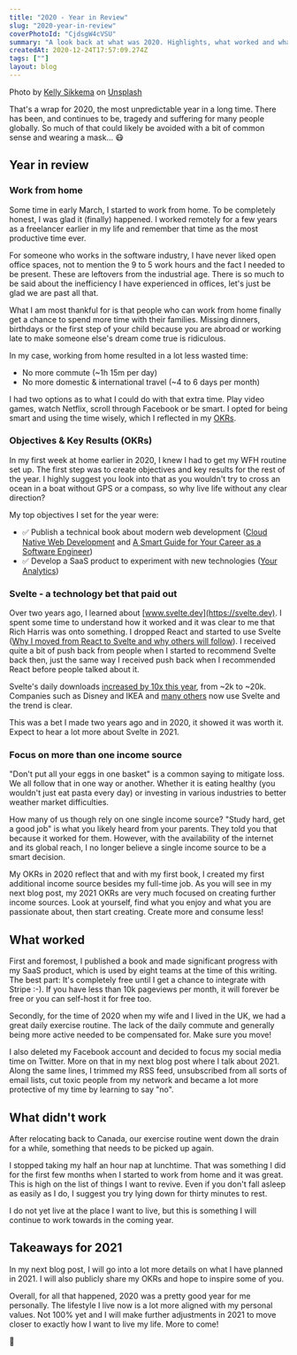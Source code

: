 ```yaml
---
title: "2020 - Year in Review"
slug: "2020-year-in-review"
coverPhotoId: "CjdsgW4cVSU"
summary: "A look back at what was 2020. Highlights, what worked and what didn't."
createdAt: 2020-12-24T17:57:09.274Z
tags: [""]
layout: blog
---
```


<script>
  const assetsBasePath = `/blog/${slug}`;
</script>

Photo by [Kelly Sikkema](https://unsplash.com/@kellysikkema?utm_source=unsplash&amp;utm_medium=referral&amp;utm_content=creditCopyText) on [Unsplash](https://unsplash.com/s/photos/notebook?utm_source=unsplash&amp;utm_medium=referral&amp;utm_content=creditCopyText)

That's a wrap for 2020, the most unpredictable year in a long time. There has been, and continues to be, tragedy and suffering for many people globally. So much of that could likely be avoided with a bit of common sense and wearing a mask… 😷

## Year in review

### Work from home
Some time in early March, I started to work from home. To be completely honest, I was glad it (finally) happened. I worked remotely for a few years as a freelancer earlier in my life and remember that time as the most productive time ever.

For someone who works in the software industry, I have never liked open office spaces, not to mention the 9 to 5 work hours and the fact I needed to be present. These are leftovers from the industrial age. There is so much to be said about the inefficiency I have experienced in offices, let's just be glad we are past all that.

What I am most thankful for is that people who can work from home finally get a chance to spend more time with their families. Missing dinners, birthdays or the first step of your child because you are abroad or working late to make someone else's dream come true is ridiculous.

In my case, working from home resulted in a lot less wasted time:
* No more commute (~1h 15m per day)
* No more domestic & international travel (~4 to 6 days per month)

I had two options as to what I could do with that extra time. Play video games, watch Netflix, scroll through Facebook or be smart. I opted for being smart and using the time wisely, which I reflected in my [OKRs](https://en.wikipedia.org/wiki/OKR).

### Objectives & Key Results (OKRs)
In my first week at home earlier in 2020, I knew I had to get my WFH routine set up. The first step was to create objectives and key results for the rest of the year. I highly suggest you look into that as you wouldn't try to cross an ocean in a boat without GPS or a compass, so why live life without any clear direction?

My top objectives I set for the year were:
* ✅ Publish a technical book about modern web development ([Cloud Native Web Development](https://www.mikenikles.com/cloud-native-web-development) and [A Smart Guide for Your Career as a Software Engineer](https://gum.co/a-smart-guide-for-your-career-as-a-software-engineer))
* ✅ Develop a SaaS product to experiment with new technologies ([Your Analytics](https://www.your-analytics.org))

### Svelte - a technology bet that paid out
Over two years ago, I learned about [www.svelte.dev](https://svelte.dev). I spent some time to understand how it worked and it was clear to me that Rich Harris was onto something. I dropped React and started to use Svelte ([Why I moved from React to Svelte and why others will follow](https://www.mikenikles.com/blog/why-i-moved-from-react-to-svelte-and-why-others-will-follow)). I received quite a bit of push back from people when I started to recommend Svelte back then, just the same way I received push back when I recommended React before people talked about it.

Svelte's daily downloads [increased by 10x this year](https://npm-stat.com/charts.html?package=svelte&from=2020-01-01&to=2020-12-31), from ~2k to ~20k. Companies such as Disney and IKEA and [many others](https://twitter.com/SvelteSociety/status/1260209026563858432) now use Svelte and the trend is clear.

This was a bet I made two years ago and in 2020, it showed it was worth it. Expect to hear a lot more about Svelte in 2021.

### Focus on more than one income source
"Don't put all your eggs in one basket" is a common saying to mitigate loss. We all follow that in one way or another. Whether it is eating healthy (you wouldn't just eat pasta every day) or investing in various industries to better weather market difficulties.

How many of us though rely on one single income source? "Study hard, get a good job" is what you likely heard from your parents. They told you that because it worked for them. However, with the availability of the internet and its global reach, I no longer believe a single income source to be a smart decision.

My OKRs in 2020 reflect that and with my first book, I created my first additional income source besides my full-time job. As you will see in my next blog post, my 2021 OKRs are very much focused on creating further income sources. Look at yourself, find what you enjoy and what you are passionate about, then start creating. Create more and consume less!

## What worked
First and foremost, I published a book and made significant progress with my SaaS product, which is used by eight teams at the time of this writing. The best part: It's completely free until I get a chance to integrate with Stripe :-). If you have less than 10k pageviews per month, it will forever be free or you can self-host it for free too.

Secondly, for the time of 2020 when my wife and I lived in the UK, we had a great daily exercise routine. The lack of the daily commute and generally being more active needed to be compensated for. Make sure you move!

I also deleted my Facebook account and decided to focus my social media time on Twitter. More on that in my next blog post where I talk about 2021. Along the same lines, I trimmed my RSS feed, unsubscribed from all sorts of email lists, cut toxic people from my network and became a lot more protective of my time by learning to say "no".

## What didn't work
After relocating back to Canada, our exercise routine went down the drain for a while, something that needs to be picked up again.

I stopped taking my half an hour nap at lunchtime. That was something I did for the first few months when I started to work from home and it was great. This is high on the list of things I want to revive. Even if you don't fall asleep as easily as I do, I suggest you try lying down for thirty minutes to rest.

I do not yet live at the place I want to live, but this is something I will continue to work towards in the coming year.

## Takeaways for 2021
In my next blog post, I will go into a lot more details on what I have planned in 2021. I will also publicly share my OKRs and hope to inspire some of you.

Overall, for all that happened, 2020 was a pretty good year for me personally. The lifestyle I live now is a lot more aligned with my personal values. Not 100% yet and I will make further adjustments in 2021 to move closer to exactly how I want to live my life. More to come!

👋
